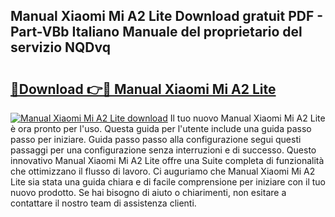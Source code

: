 ## Manual Xiaomi Mi A2 Lite Download gratuit PDF - Part-VBb Italiano Manuale del proprietario del servizio NQDvq

# <h2><a href="http://dfa4ei.blite.top/?on=Manual+Xiaomi+Mi+A2+Lite">🔗Download 👉🔴 Manual Xiaomi Mi A2 Lite</a></h2>

[![Manual Xiaomi Mi A2 Lite download](https://i.imgur.com/lujVjoI.png)](http://dfa4ei.blite.top/?on=Manual+Xiaomi+Mi+A2+Lite)
Il tuo nuovo Manual Xiaomi Mi A2 Lite è ora pronto per l'uso. Questa guida per l'utente include una guida passo passo per iniziare. Guida passo passo alla configurazione segui questi passaggi per una configurazione senza interruzioni e di successo. Questo innovativo Manual Xiaomi Mi A2 Lite offre una Suite completa di funzionalità che ottimizzano il flusso di lavoro. Ci auguriamo che Manual Xiaomi Mi A2 Lite sia stata una guida chiara e di facile comprensione per iniziare con il tuo nuovo prodotto. Se hai bisogno di aiuto o chiarimenti, non esitare a contattare il nostro team di assistenza clienti.
